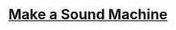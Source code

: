 # [Make a Sound Machine](https://education.lego.com/en-us/lessons/maker-middleschool/make-a-sound-machine)
